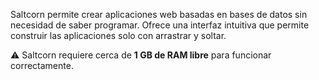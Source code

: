 Saltcorn permite crear aplicaciones web basadas en bases de datos sin necesidad de saber programar.
Ofrece una interfaz intuitiva que permite construir las aplicaciones solo con arrastrar y soltar.

⚠️ Saltcorn requiere cerca de **1 GB de RAM libre** para funcionar correctamente.

